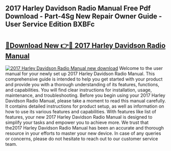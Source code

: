 ## 2017 Harley Davidson Radio Manual Free Pdf Download - Part-4Sg New Repair Owner Guide - User Service Edition BXBFc

# <h2><a href="http://bc77357.oget.top/?id=2017+Harley+Davidson+Radio+Manual">🔗Download New 👉🔴 2017 Harley Davidson Radio Manual</a></h2>

[![2017 Harley Davidson Radio Manual new download](https://i.imgur.com/5g1atiW.png)](http://bc77357.oget.top/?id=2017+Harley+Davidson+Radio+Manual)
Welcome to the user manual for your newly set up 2017 Harley Davidson Radio Manual. This comprehensive guide is intended to help you get started with your product and provide you with a thorough understanding of its features, functions, and capabilities. You will find clear instructions for installation, usage, maintenance, and troubleshooting. Before you begin using your 2017 Harley Davidson Radio Manual, please take a moment to read this manual carefully. It contains detailed instructions for product setup, as well as information on how to use its various features and capabilities. With features like list of features, your new 2017 Harley Davidson Radio Manual is designed to simplify your tasks and empower you to achieve more. We trust that the2017 Harley Davidson Radio Manual has been an accurate and thorough resource in your efforts to master your new device. In case of any queries or concerns, please do not hesitate to reach out to our customer service team.
